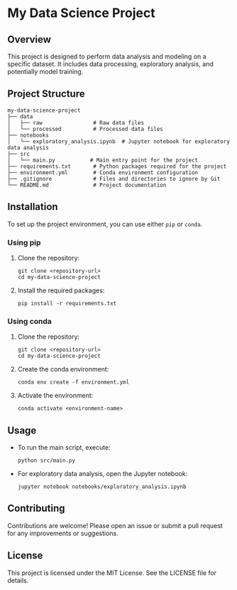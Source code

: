 # My Data Science Project

## Overview
This project is designed to perform data analysis and modeling on a specific dataset. It includes data processing, exploratory analysis, and potentially model training.

## Project Structure
```
my-data-science-project
├── data
│   ├── raw                # Raw data files
│   └── processed          # Processed data files
├── notebooks
│   └── exploratory_analysis.ipynb  # Jupyter notebook for exploratory data analysis
├── src
│   └── main.py           # Main entry point for the project
├── requirements.txt       # Python packages required for the project
├── environment.yml        # Conda environment configuration
├── .gitignore             # Files and directories to ignore by Git
└── README.md              # Project documentation
```

## Installation
To set up the project environment, you can use either `pip` or `conda`.

### Using pip
1. Clone the repository:
   ```
   git clone <repository-url>
   cd my-data-science-project
   ```
2. Install the required packages:
   ```
   pip install -r requirements.txt
   ```

### Using conda
1. Clone the repository:
   ```
   git clone <repository-url>
   cd my-data-science-project
   ```
2. Create the conda environment:
   ```
   conda env create -f environment.yml
   ```
3. Activate the environment:
   ```
   conda activate <environment-name>
   ```

## Usage
- To run the main script, execute:
  ```
  python src/main.py
  ```
- For exploratory data analysis, open the Jupyter notebook:
  ```
  jupyter notebook notebooks/exploratory_analysis.ipynb
  ```

## Contributing
Contributions are welcome! Please open an issue or submit a pull request for any improvements or suggestions.

## License
This project is licensed under the MIT License. See the LICENSE file for details.